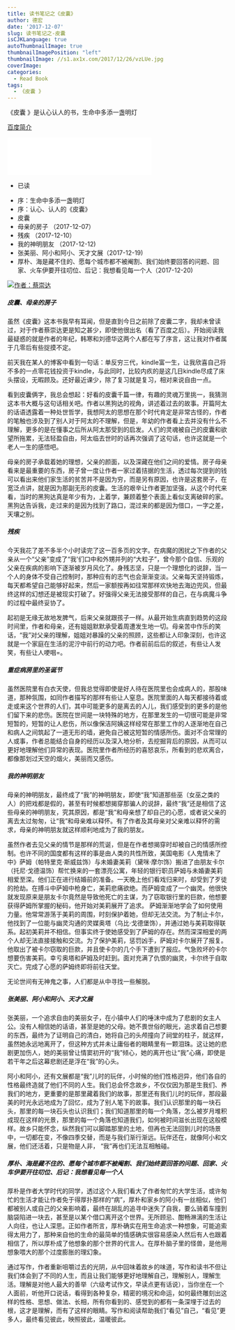 ```yaml
---
title: 读书笔记之《皮囊》
author: 德宏
date: '2017-12-07'
slug: 读书笔记之-皮囊
isCJKLanguage: true
autoThumbnailImage: true
thumbnailImagePosition: "left"
thumbnailImage: //s1.ax1x.com/2017/12/26/vzLUe.jpg
coverImage: 
categories:
  - Read Book
tags:
  - 《皮囊 》
---
```


《皮囊 》是认心认人的书，生命中多添一盏明灯

<!--more--> 

[百度简介](https://baike.baidu.com/item/%E7%9A%AE%E5%9B%8A/16324631)

<iframe frameborder="no" border="0" marginwidth="0" marginheight="0" width=330 height=86 src="//music.163.com/outchain/player?type=2&id=430787086&auto=1&height=66"></iframe>


* 已读
 + 序：生命中多添一盏明灯
 + 序：认心、认人的《皮囊》
 + 皮囊
 + 母亲的房子                  （2017-12-07）
 + 残疾                        （2017-12-10）
 + 我的神明朋友                （2017-12-12)
 + 张美丽、阿小和阿小、天才文展（2017-12-19)
 + 厚朴、海是藏不住的、愿每个城市都不被阉割、我们始终要回答的问题、回家、火车伊要开往叨位、后记：我想看见每一个人（2017-12-20)
 
 
 
[![作者：蔡崇达](https://s1.ax1x.com/2017/12/26/xSUr6.jpg)](https://baike.baidu.com/item/%E8%94%A1%E5%B4%87%E8%BE%BE/5860340?fr=aladdin)
 
<!-- toc -->

##### 皮囊、母亲的房子

   虽然《皮囊》这本书我早有耳闻，但是直到今日之前除了皮囊二字，我却未曾读过，对于作者蔡崇达更是知之甚少，即使他很出名（看了百度之后）。开始阅读我最疑惑的就是作者的年纪，韩寒和刘德华这两个人都在写了序言，这让我对作者属于几零后有些捉摸不定。

   前天我在某人的博客中看到一句话：单反穷三代，kindle富一生，让我欣喜自己将不多的一点零花钱投资于kindle，与此同时，比较内疚的是这几日kindle尽成了床头摆设，无暇顾及。还好最近课少，除了复习就是复习，相对来说自由一点。

   看到皮囊俩字，我总会想起：好看的皮囊千篇一律，有趣的灵魂万里挑一，我猜测这本书大概与这句话相关吧。作者以黑狗达的视角，讲述着过去的故事。开篇阿太的话语透露着一种处世哲学，我想阿太的思想在那个时代肯定是非常古怪的，作者的笔触也涉及到了别人对于阿太的不理解，但是，年幼的作者看上去并没有什么不理解，更多的是在懂事之后所从阿太那受到的启发。人们的灵魂被自己的皮囊和欲望所拖累，无法轻盈自由，阿太临去世时的话再次强调了这句话，也许这就是一个老人一生的感悟吧。
 
   母亲的房子承载着她的理想，父亲的颜面，以及深藏在他们之间的爱情。房子母亲看来是最重要的东西，房子曾一度让作者一家过着拮据的生活，透过每次提到的钱可以看出来他们家生活的贫苦并不是因为穷，而是另有原因，也许是这套房子，在宽泛点讲，就是因为那副无形的皮囊。生活的艰辛让作者更加坚强，从这个时代来看，当时的黑狗达真是年少有为，上着学，兼顾着整个表面上看似支离破碎的家。黑狗达告诉我，走过来的是因为找到了路口，混过来的都是因为借口，一字之差，天壤之别。
   
##### 残疾
 
今天我花了差不多半个小时读完了这一百多页的文字。在病魔的困扰之下作者的父亲从一个“父亲”变成了“我'们口中和外甥并列的“大粒子”，曾今那个自信、乐观的父亲在疾病的影响下逐渐被岁月风化了。身残志坚，只是一个理想化的说辞，当一个人的身体不受自己控制时，那种应有的志气也会渐渐变淡。父亲每天坚持锻炼，每天都希望自己能够好起来，然后一家额按再如往常那样欢快地去海边兜风，但最终这样的幻想还是被现实打破了。好强得父亲无法接受那样的自己，在与病魔斗争的过程中最终妥协了。

起初是无缘无故地发脾气，后来父亲就跟孩子一样。从最开始生病直到趋势的这段时间里，作者和母亲，还有姐姐默默承受着周遭发生地一切。母亲苦中作乐的笑话，“我”对父亲的理解，姐姐对暴躁的父亲的照顾，这些都让人印象深刻，也许这就是一个家庭在生活的泥泞中前行的动力吧。作者前前后后的叙述，有些让人发笑，有些让人哽咽=。

##### 重症病房里的圣诞节

虽然医院里有白衣天使，但我总觉得即使是好人待在医院里也会成病人的，那股味道，那种氛围，如同作者描写的那样有些让人窒息。医院里面的人每天都接待着或走或来这个世界的人们，其中可能更多的是离去的人儿，我们感受到的更多的是他们留下来的悲伤。医院在世间是一块特殊的地方，在那里发生的一切很可能是非常短暂的，短暂的让人悲伤，所以像保洁阿姨这样经常在那里工作的人逐渐地在自己和病人之间筑起了一道无形的墙，避免自己被这短暂的情感所伤。面对不合常理的人或事，作者总能结合自身的经历以及深入地分析，去挖掘背后的原因，从而可以更好地理解他们异常的表现。医院里作者所经历的喜怒哀乐，所看到的悲欢离合，都像那划过天空的烟火，美丽而又感伤。

##### 我的神明朋友

母亲的神明朋友，最终成了“我”的神明朋友，即使“我”知道那些巫（女巫之类的人）的把戏都是假的，甚至有时候都想揭穿那骗人的说辞，最终“我”还是相信了这些母亲的神明朋友，究其原因，都是“我”和母亲想了却自己的心愿，或者说父亲的离去太过匆匆，让“我”和母亲难以释怀。有了作者及其母亲对父亲难以释怀的需求，母亲的神明朋友就这样顺利地成为了我的朋友。

虽然作者去见父亲的情节是那样的荒诞，但是在作者想揭穿时却被自己的情感所控制。也许不同的国度都有这样的事是由人类的共性所致，美国电影《人鬼情未了中》萨姆（帕特里克·斯威兹饰）与未婚妻美莉（黛咪·摩尔饰）搬进了由朋友卡尔（托尼·戈德温饰）帮忙换来的一套漂亮公寓，年轻的银行职员萨姆与未婚妻美莉相爱至深。他们正在进行结婚前的准备。一天晚上他们看戏归来时，却受到了歹徒的抢劫。在搏斗中萨姆中枪身亡，美莉悲痛欲绝。而萨姆变成了一个幽灵。他很快就发现原来是朋友卡尔竟然是导致他死亡的主谋，为了窃取银行里的巨款，他想要获得萨姆所掌握的秘码，他开始对美莉展开了追求。
萨姆渐渐地学会了如何使用力量。他常常游荡于美莉的周围，时刻保护着她，但却无法交流。为了制止卡尔，他找到了一位能与幽灵沟通的灵媒奥塔（乌比·戈德堡饰），并通过她与美莉取得联系。起初美莉并不相信。但事实终于使她感受到了萨姆的存在。然而深深相爱的两个人却无法直接接触和交流。为了保护美莉，惩罚凶手，萨姆对卡尔展开了报复。他取出了被卡尔窃取的巨款，并且使卡尔的几个手下遭到了报应。气急败坏的卡尔想要伤害美莉。幸亏奥塔和萨姆及时赶到。面对充满了仇恨的幽灵，卡尔终于自取灭亡。完成了心愿的萨姆终即将前往天堂。

无论世间有无神鬼之事，人们都是从中寻找一些解脱。

##### 张美丽、阿小和阿小、天才文展

张美丽，一个追求自由的美丽女子，在小镇中人们的唾沫中成为了悲剧的女主人公。没有人相信她的话语，甚至是她的父母。她不畏世俗的眼光，追求着自己想要的东西，最终为了证明自己的清白，她将自己的头颅撞向了祠堂的柱子，就这样，虽然她永远地离开了，但这种方式并未让庸俗者的眼睛里有一颗泪珠。这让她的悲剧更加伤人，她的美丽曾让情窦初开的“我”倾心，她的离开也让“我”心痛，即使是若干年之后这幕悲剧还是浮在“我”的心头。

阿小和阿小，还有文展都是“我”儿时的玩伴，小时候的他们性格迥异，他们各自的性格最终造就了他们不同的人生。我们总会怀念故乡，不仅仅因为那是生我们、养我们的地方，更重要的是那里藏着我们的故事，那里还有我们儿时的玩伴，那段最美的时光永远地成为了回忆，成为了别人笔下的故事。我们认识那里的每一块石头，那里的每一块石头也认识我们；我们知道那里的每一个角落，怎么被岁月堆积成现在这样的光景，那里的每一个角落也知道我们，如何被时间滋长出现在这般模样。故乡只能怀念，纵然我们可以脚踏那里的土地，但再也无法回到儿时的场景中，一切都在变，不像四季交替，而是与我们渐行渐远。玩伴还在，就像阿小和文展，他们还活着，只是物是人非， “我”再也们无法互相触碰。

##### 厚朴、海是藏不住的、愿每个城市都不被阉割、我们始终要回答的问题、回家、火车伊要开往叨位、后记：我想看见每一个人

厚朴是作者大学时代的同学，透过这个人我们看大了作者匆忙的大学生活，或许匆忙的生活才能让作者免于得厚扑那样的“病”，厚朴和家乡的阿小有一丝相似，他们都被别人或自己的父亲影响着，最终在胡乱的追寻中迷失了自我，要么骑着车撞到脑袋陷进一块去，甚至是以某个借口离开这个世界。无所顾忌、酣畅淋漓的生活让人向往，也让人深思。正如作者所言，厚朴确实在用生命追求一种想象，可能追索得太用力了，那种来自他的生命的最简单的情感确实很容易感染人然后有人也跟着相信了，所以厚朴成了他想象的那个世界的代言人。在厚朴脑子里的怪兽，是他用想象喂大的那个过度膨胀的理幻象。

通过写作，作者重新咀嚼过去的光阴，从中回味着故乡的味道，写作和读书不但让我们体会到了不同的人生，而且让我们能够更好地理解自己，理解别人，理解生活。理解是对他人最大的善举（六级考试作文，早读点更有话说），当你坐在一个人面前，听他开口说话，看得到各种复杂，精密的境况和命运，如何最终雕刻出这样的性格、思想、做法、长相，所有你看到的、感觉到的都有一条深埋于过去的根，这才是理解，而有了这样的眼睛。写作和阅读帮助我们“看见”自己，“看见”更多人，最终看见彼此，映照彼此，温暖彼此。

